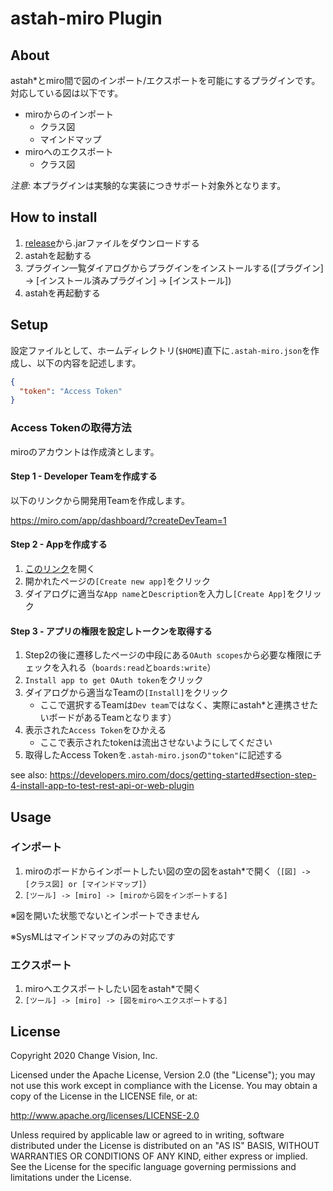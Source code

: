 # astah-miro Plugin
## About

astah*とmiro間で図のインポート/エクスポートを可能にするプラグインです。
対応している図は以下です。

- miroからのインポート
    - クラス図
    - マインドマップ
- miroへのエクスポート
    - クラス図

*注意:* 本プラグインは実験的な実装につきサポート対象外となります。

## How to install

1. [release](https://github.com/ChangeVision/astah-miro-plugin/releases)から.jarファイルをダウンロードする
1. astahを起動する
1. プラグイン一覧ダイアログからプラグインをインストールする([プラグイン] -> [インストール済みプラグイン] -> [インストール])
1. astahを再起動する

## Setup

設定ファイルとして、ホームディレクトリ(`$HOME`)直下に`.astah-miro.json`を作成し、以下の内容を記述します。

```json
{
  "token": "Access Token"
}
```

### Access Tokenの取得方法
miroのアカウントは作成済とします。

#### Step 1 - Developer Teamを作成する

以下のリンクから開発用Teamを作成します。

https://miro.com/app/dashboard/?createDevTeam=1

#### Step 2 - Appを作成する

1. [このリンク](https://miro.com/app/settings/user-profile/apps)を開く
1. 開かれたページの`[Create new app]`をクリック
1. ダイアログに適当な`App name`と`Description`を入力し`[Create App]`をクリック


#### Step 3 - アプリの権限を設定しトークンを取得する

1. Step2の後に遷移したページの中段にある`OAuth scopes`から必要な権限にチェックを入れる（`boards:read`と`boards:write`）
1. `Install app to get OAuth token`をクリック
1. ダイアログから適当なTeamの`[Install]`をクリック
    - ここで選択するTeamは`Dev team`ではなく、実際にastah*と連携させたいボードがあるTeamとなります）
1. 表示された`Access Token`をひかえる
    - ここで表示されたtokenは流出させないようにしてください
1. 取得したAccess Tokenを`.astah-miro.json`の`"token"`に記述する

see also: https://developers.miro.com/docs/getting-started#section-step-4-install-app-to-test-rest-api-or-web-plugin

## Usage

### インポート

1. miroのボードからインポートしたい図の空の図をastah*で開く（`[図] -> [クラス図] or [マインドマップ]`）
1. `[ツール] -> [miro] -> [miroから図をインポートする]`

※図を開いた状態でないとインポートできません

※SysMLはマインドマップのみの対応です

### エクスポート

1. miroへエクスポートしたい図をastah*で開く
1. `[ツール] -> [miro] -> [図をmiroへエクスポートする]`


## License

Copyright 2020 Change Vision, Inc.

Licensed under the Apache License, Version 2.0 (the "License"); you may not use this work except in compliance with the License. You may obtain a copy of the License in the LICENSE file, or at:

http://www.apache.org/licenses/LICENSE-2.0

Unless required by applicable law or agreed to in writing, software distributed under the License is distributed on an "AS IS" BASIS, WITHOUT WARRANTIES OR CONDITIONS OF ANY KIND, either express or implied. See the License for the specific language governing permissions and limitations under the License.
